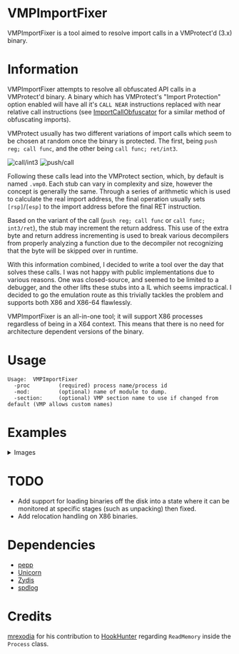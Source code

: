# VMPImportFixer

VMPImportFixer is a tool aimed to resolve import calls in a VMProtect'd (3.x) binary.

# Information

VMPImportFixer attempts to resolve all obfuscated API calls in a VMProtect'd binary. A binary which has VMProtect's "Import Protection" option enabled will have all it's `CALL NEAR` instructions replaced with near relative call instructions (see [ImportCallObfuscator](https://github.com/mike1k/ImportCallObfuscator) for a similar method of obfuscating imports).

VMProtect usually has two different variations of import calls which seem to be chosen at random once the binary is protected. The first, being `push reg; call func`, and the other being `call func; ret/int3`.

![call/int3](https://i.imgur.com/X15Aps6.png)
![push/call](https://i.imgur.com/cgA8ecy.png)

Following these calls lead into the VMProtect section, which, by default is named `.vmp0`. Each stub can vary in complexity and size, however the concept is generally the same. Through a series of arithmetic which is used to calculate the real import address, the final operation usually sets `[rsp]`/`[esp]` to the import address before the final RET instruction.

Based on the variant of the call (`push reg; call func` or `call func; int3/ret`), the stub may increment the return address. This use of the extra byte and return address incrementing is used to break various decompilers from properly analyzing a function due to the decompiler not recognizing that the byte will be skipped over in runtime.

With this information combined, I decided to write a tool over the day that solves these calls. I was not happy with public implementations due to various reasons. One was closed-source, and seemed to be limited to a debugger, and the other lifts these stubs into a IL which seems impractical. I decided to go the emulation route as this trivially tackles the problem and supports both X86 and X86-64 flawlessly.

VMPImportFixer is an all-in-one tool; it will support X86 processes regardless of being in a X64 context. This means that there is no need for architecture dependent versions of the binary.

# Usage 

```
Usage:  VMPImportFixer
  -proc         (required) process name/process id
  -mod:         (optional) name of module to dump.
  -section:     (optional) VMP section name to use if changed from default (VMP allows custom names)
```

# Examples
<details>
  <summary>Images</summary>
  
![b1](https://i.imgur.com/wzraZfe.png)
![a1](https://i.imgur.com/E12Gnxc.png)

![b2](https://i.imgur.com/eKdCdtm.png)
![a2](https://i.imgur.com/acPdGVt.png)
</details>

# TODO

* Add support for loading binaries off the disk into a state where it can be monitored at specific stages (such as unpacking) then fixed.
* Add relocation handling on X86 binaries.

# Dependencies
* [pepp](https://github.com/mike1k/pepp)
* [Unicorn](https://github.com/unicorn-engine/unicorn)
* [Zydis](https://github.com/zyantific/zydis)
* [spdlog](https://github.com/gabime/spdlog)

# Credits

[mrexodia](https://github.com/mrexodia) for his contribution to [HookHunter](https://github.com/mike1k/HookHunter) regarding `ReadMemory` inside the `Process` class.
